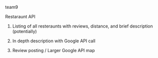 team9


Restaraunt API

1) Listing of all resteraunts with reviews, distance, and brief description (potentially)

2) In depth description with Google API call

3) Review posting / Larger Google API map
